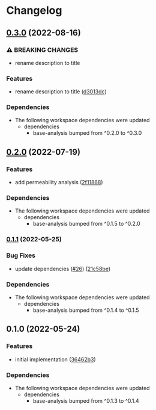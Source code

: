 # Changelog

## [0.3.0](https://www.github.com/cheminfo/analysis/compare/xray-analysis-v0.2.0...xray-analysis-v0.3.0) (2022-08-16)


### ⚠ BREAKING CHANGES

* rename description to title

### Features

* rename description to title ([d3013dc](https://www.github.com/cheminfo/analysis/commit/d3013dc5ed9bba8e1bf674f2086be1bedf47a3db))


### Dependencies

* The following workspace dependencies were updated
  * dependencies
    * base-analysis bumped from ^0.2.0 to ^0.3.0

## [0.2.0](https://www.github.com/cheminfo/analysis/compare/xray-analysis-v0.1.1...xray-analysis-v0.2.0) (2022-07-19)


### Features

* add permeability analysis ([2f11868](https://www.github.com/cheminfo/analysis/commit/2f11868fb67e7cf0d0af3fe9855fcbaa4b53fa36))


### Dependencies

* The following workspace dependencies were updated
  * dependencies
    * base-analysis bumped from ^0.1.5 to ^0.2.0

### [0.1.1](https://www.github.com/cheminfo/analysis/compare/xray-analysis-v0.1.0...xray-analysis-v0.1.1) (2022-05-25)


### Bug Fixes

* update dependencies ([#26](https://www.github.com/cheminfo/analysis/issues/26)) ([21c58be](https://www.github.com/cheminfo/analysis/commit/21c58beb1aeb2df5e4629347edf7b4eb696116e1))


### Dependencies

* The following workspace dependencies were updated
  * dependencies
    * base-analysis bumped from ^0.1.4 to ^0.1.5

## 0.1.0 (2022-05-24)


### Features

* initial implementation ([36462b3](https://www.github.com/cheminfo/analysis/commit/36462b34be50bc44a974bdeb2ce131b488e7fdef))



### Dependencies

* The following workspace dependencies were updated
  * dependencies
    * base-analysis bumped from ^0.1.3 to ^0.1.4